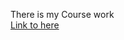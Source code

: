 There is my Course work  
[Link to here](https://github.com/NemoNology/Programing_II/tree/main/Course%20work)
